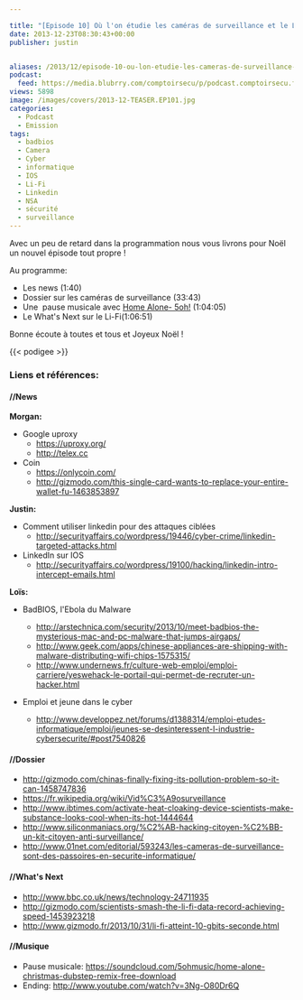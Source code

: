 ```yaml
---

title: "[Episode 10] Où l'on étudie les caméras de surveillance et le Li-Fi"
date: 2013-12-23T08:30:43+00:00
publisher: justin


aliases: /2013/12/episode-10-ou-lon-etudie-les-cameras-de-surveillance-et-le-li-fi/
podcast:
  feed: https://media.blubrry.com/comptoirsecu/p/podcast.comptoirsecu.fr/CSEC.EP10.2013-12-22.CAMERA.mp3
views: 5898
image: /images/covers/2013-12-TEASER.EP101.jpg
categories:
  - Podcast
  - Emission
tags:
  - badbios
  - Camera
  - Cyber
  - informatique
  - IOS
  - Li-Fi
  - Linkedin
  - NSA
  - sécurité
  - surveillance
---
```

Avec un peu de retard dans la programmation nous vous livrons pour Noël un nouvel épisode tout propre !

Au programme:

  * Les news (1:40)
  * Dossier sur les caméras de surveillance (33:43)
  * Une  pause musicale avec [Home Alone- 5oh!](https://soundcloud.com/5ohmusic/home-alone-christmas-dubstep-remix-free-download) (1:04:05)<a title="Bitcrusher - 64.865457,-19.556783" href="http://www.dataglitch.org/releases/0013/mp3/01%20-%20Bitcrusher%20-%2064.865457,-19.556783.mp3" ><br /> </a>
  * Le What's Next sur le Li-Fi(1:06:51)

Bonne écoute à toutes et tous et Joyeux Noël !

{{< podigee >}}


### Liens et références:

#### //News

**Morgan:**

- Google uproxy
  - <https://uproxy.org/>
  - <http://telex.cc>
- Coin
  - <https://onlycoin.com/>
  - <http://gizmodo.com/this-single-card-wants-to-replace-your-entire-wallet-fu-1463853897>

**Justin:**

- Comment utiliser linkedin pour des attaques ciblées
  - <http://securityaffairs.co/wordpress/19446/cyber-crime/linkedin-targeted-attacks.html>
- LinkedIn sur IOS
  - <http://securityaffairs.co/wordpress/19100/hacking/linkedin-intro-intercept-emails.html>

**Loïs:**

- BadBIOS, l'Ebola du Malware
  - <http://arstechnica.com/security/2013/10/meet-badbios-the-mysterious-mac-and-pc-malware-that-jumps-airgaps/>
  - <http://www.geek.com/apps/chinese-appliances-are-shipping-with-malware-distributing-wifi-chips-1575315/>
  - <http://www.undernews.fr/culture-web-emploi/emploi-carriere/yeswehack-le-portail-qui-permet-de-recruter-un-hacker.html>

- Emploi et jeune dans le cyber
  - <http://www.developpez.net/forums/d1388314/emploi-etudes-informatique/emploi/jeunes-se-desinteressent-l-industrie-cybersecurite/#post7540826>

#### //Dossier

- <http://gizmodo.com/chinas-finally-fixing-its-pollution-problem-so-it-can-1458747836>
- <https://fr.wikipedia.org/wiki/Vid%C3%A9osurveillance>
- <http://www.ibtimes.com/activate-heat-cloaking-device-scientists-make-substance-looks-cool-when-its-hot-1444644>
- <http://www.siliconmaniacs.org/%C2%AB-hacking-citoyen-%C2%BB-un-kit-citoyen-anti-surveillance/>
- <http://www.01net.com/editorial/593243/les-cameras-de-surveillance-sont-des-passoires-en-securite-informatique/>

#### //What's Next

- <http://www.bbc.co.uk/news/technology-24711935>
- <http://gizmodo.com/scientists-smash-the-li-fi-data-record-achieving-speed-1453923218>
- <http://www.gizmodo.fr/2013/10/31/li-fi-atteint-10-gbits-seconde.html>


#### //Musique

- Pause musicale: <https://soundcloud.com/5ohmusic/home-alone-christmas-dubstep-remix-free-download>
- Ending: <http://www.youtube.com/watch?v=3Ng-O80Dr6Q>
